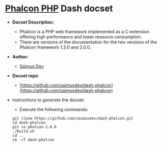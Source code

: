 [Phalcon PHP](http://phalconphp.com) Dash docset
======================================================

- __Docset Description:__
    - Phalcon is a PHP web framework implemented as a C extension offering high 
	  performance and lower resource consumption.
	- There are versions of the documentation for the two versions of the Phalcon framework 1.3.0 and 2.0.0.

- __Author:__
    - [Saimus Dev](https://github.com/saimusdev)

- __Docset repo__:
    - [https://github.com/saimusdev/dash-phalcon](https://github.com/saimusdev/dash-phalcon)

- Instructions to generate the docset:
    - Execute the following commands:
    
    
   ```
   git clone https://github.com/saimusdev/dash-phalcon.git
   cd dash-phalcon
   git co phalcon-2.0.0
   ./build.sh
   cd ..
   rm -rf dash-phalcon
   ```
   